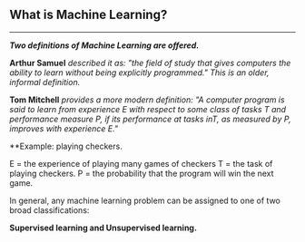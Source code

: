 ## What is Machine Learning?
---
***Two definitions of Machine Learning are offered.***

**Arthur Samuel** *described it as: "the field of study that gives computers the ability to learn without being explicitly programmed." 
This is an older, informal definition.*

**Tom Mitchell** *provides a more modern definition:
"A computer program is said to learn from experience E with respect to some class of tasks T and performance measure P, if its performance at tasks inT, as measured by P, improves with experience E."*

**Example: playing checkers.

E = the experience of playing many games of checkers
T = the task of playing checkers.
P = the probability that the program will win the next game.

In general, any machine learning problem can be assigned to one of two broad classifications:

**Supervised learning and Unsupervised learning.**

